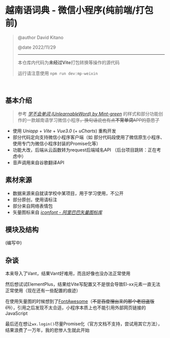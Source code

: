 # 越南语词典 - 微信小程序(纯前端/打包前)

> @author David Kitano
>
> @date 2022/11/29
>
> ----
>
> 本仓库内代码为**未经过Vite**打包转换等操作的源代码
>
> 运行请注意使用 `npm run dev:mp-weixin`
>

<br>

## 基本介绍

> 参考&nbsp;[*学不会单词 (UnlearnableWord) by Mint-green*](https://github.com/Mint-green/UnlearnableWord)&nbsp;的样式和部分功能创作的一款越南语学习微信小程序<del>，换句话说也有点<strong>不背单词</strong>APP的意思了</del>
>
* 使用 *Uniapp* + *Vite* + *Vue3.0* (+ *uCharts*) 重构开发
* 部分代码定向支持微信小程序客户端（如 部分代码段使用了微信原生小程序、使用专门为微信小程序封装的Promise化等）
* 功能大改，后端从云函数转为request后端域名API （后台项目跳转：正在考虑中）
* 音声调用来自谷歌翻译API

## 素材来源

* 数据来源来自就读学校中某项目，用于学习使用，不公开
* 部分原创，使用请标注
* 部分来自网络表情包
* 矢量图标来自&nbsp;[*iconfont - 阿里巴巴矢量图标库*](https://www.iconfont.cn/)

## 模块及结构

(编写中)

## 杂谈

本来导入了Vant，结果Vant好难用，而且好像也没办法正常使用

然后想试试ElementPlus，结果给Vite写配置又不是很会导致El-xx元素一直无法正常使用（现在还有一些配置的痕迹）

在使用矢量图的时候想到了[FontAwesome](https://fontawesome.com/start)（~~不是百度搜出来的那个老旧盗版(?)~~），引用之后发现不太合适，小程序本质上也不能引用外部网页链接的JavaScript

最后还在想让`wx.login()`尽量Promise化（官方文档不支持，尝试用其它方法），结果浪费了一万年，我的悲惨人生就此开始

